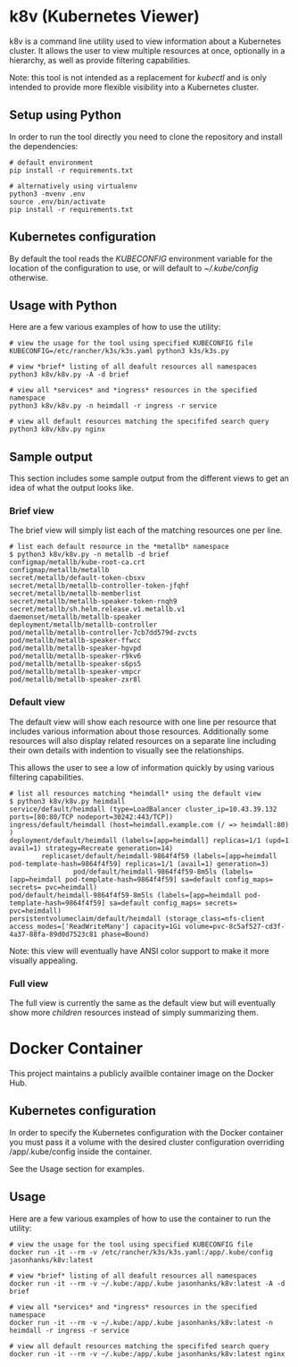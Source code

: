 # k8v (Kubernetes Viewer)

k8v is a command line utility used to view information about a Kubernetes cluster. It allows the user to view 
multiple resources at once, optionally in a hierarchy, as well as provide filtering capabilities.

Note: this tool is not intended as a replacement for *kubectl* and is only intended to provide more flexible 
visibility into a Kubernetes cluster.



## Setup using Python

In order to run the tool directly you need to clone the repository and install the dependencies:

    # default environment
    pip install -r requirements.txt

    # alternatively using virtualenv
    python3 -mvenv .env
    source .env/bin/activate
    pip install -r requirements.txt



## Kubernetes configuration

By default the tool reads the *KUBECONFIG* environment variable for the location of the configuration to use, or
will default to *~/.kube/config* otherwise.



## Usage with Python

Here are a few various examples of how to use the utility:

    # view the usage for the tool using specified KUBECONFIG file
    KUBECONFIG=/etc/rancher/k3s/k3s.yaml python3 k3s/k3s.py

    # view *brief* listing of all deafult resources all namespaces
    python3 k8v/k8v.py -A -d brief
    
    # view all *services* and *ingress* resources in the specified namespace
    python3 k8v/k8v.py -n heimdall -r ingress -r service

    # view all default resources matching the specififed search query
    python3 k8v/k8v.py nginx



## Sample output

This section includes some sample output from the different views to get an idea of what
the output looks like.



### Brief view

The brief view will simply list each of the matching resources one per line.

    # list each default resource in the *metallb* namespace
    $ python3 k8v/k8v.py -n metallb -d brief
    configmap/metallb/kube-root-ca.crt
    configmap/metallb/metallb
    secret/metallb/default-token-cbsxv
    secret/metallb/metallb-controller-token-jfqhf
    secret/metallb/metallb-memberlist
    secret/metallb/metallb-speaker-token-rnqh9
    secret/metallb/sh.helm.release.v1.metallb.v1
    daemonset/metallb/metallb-speaker
    deployment/metallb/metallb-controller
    pod/metallb/metallb-controller-7cb7dd579d-zvcts
    pod/metallb/metallb-speaker-ffwcc
    pod/metallb/metallb-speaker-hgvpd
    pod/metallb/metallb-speaker-r9kv6
    pod/metallb/metallb-speaker-s6ps5
    pod/metallb/metallb-speaker-vmpcr
    pod/metallb/metallb-speaker-zxr8l


### Default view

The default view will show each resource with one line per resource that includes various information about
those resources. Additionally some resources will also display related resources on a separate
line including their own details with indention to visually see the relationships.

This allows the user to see a low of information quickly by using various filtering capabilities.

    # list all resources matching *heimdall* using the default view
    $ python3 k8v/k8v.py heimdall
    service/default/heimdall (type=LoadBalancer cluster_ip=10.43.39.132  ports=[80:80/TCP nodeport=30242:443/TCP])
    ingress/default/heimdall (host=heimdall.example.com (/ => heimdall:80) )
    deployment/default/heimdall (labels=[app=heimdall] replicas=1/1 (upd=1 avail=1) strategy=Recreate generation=14)
            replicaset/default/heimdall-9864f4f59 (labels=[app=heimdall pod-template-hash=9864f4f59] replicas=1/1 (avail=1) generation=3)
                    pod/default/heimdall-9864f4f59-8m5ls (labels=[app=heimdall pod-template-hash=9864f4f59] sa=default config_maps= secrets= pvc=heimdall)
    pod/default/heimdall-9864f4f59-8m5ls (labels=[app=heimdall pod-template-hash=9864f4f59] sa=default config_maps= secrets= pvc=heimdall)
    persistentvolumeclaim/default/heimdall (storage_class=nfs-client access_modes=['ReadWriteMany'] capacity=1Gi volume=pvc-8c5af527-cd3f-4a37-88fa-89d0d7523c81 phase=Bound)


Note: this view will eventually have ANSI color support to make it more visually appealing.


### Full view

The full view is currently the same as the default view but will eventually show more *children* resources instead of 
simply summarizing them.



# Docker Container

This project maintains a publicly availble container image on the Docker Hub. 



## Kubernetes configuration

In order to specify the Kubernetes configuration with the Docker container you must pass it a volume 
with the desired cluster configuration overriding /app/.kube/config inside the container. 

See the Usage section for examples.


## Usage

Here are a few various examples of how to use the container to run the utility:

    # view the usage for the tool using specified KUBECONFIG file
    docker run -it --rm -v /etc/rancher/k3s/k3s.yaml:/app/.kube/config jasonhanks/k8v:latest

    # view *brief* listing of all deafult resources all namespaces
    docker run -it --rm -v ~/.kube:/app/.kube jasonhanks/k8v:latest -A -d brief

    # view all *services* and *ingress* resources in the specified namespace
    docker run -it --rm -v ~/.kube:/app/.kube jasonhanks/k8v:latest -n heimdall -r ingress -r service

    # view all default resources matching the specififed search query
    docker run -it --rm -v ~/.kube:/app/.kube jasonhanks/k8v:latest nginx
